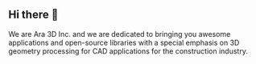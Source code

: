 ## Hi there 👋

We are Ara 3D Inc. and we are dedicated to bringing you awesome applications and open-source libraries with a special emphasis on 3D geometry processing for CAD applications for the construction industry. 
